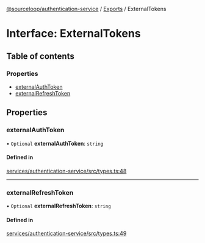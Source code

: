 [@sourceloop/authentication-service](../README.md) / [Exports](../modules.md) / ExternalTokens

# Interface: ExternalTokens

## Table of contents

### Properties

- [externalAuthToken](ExternalTokens.md#externalauthtoken)
- [externalRefreshToken](ExternalTokens.md#externalrefreshtoken)

## Properties

### externalAuthToken

• `Optional` **externalAuthToken**: `string`

#### Defined in

[services/authentication-service/src/types.ts:48](https://github.com/sourcefuse/loopback4-microservice-catalog/blob/00e854d46/services/authentication-service/src/types.ts#L48)

___

### externalRefreshToken

• `Optional` **externalRefreshToken**: `string`

#### Defined in

[services/authentication-service/src/types.ts:49](https://github.com/sourcefuse/loopback4-microservice-catalog/blob/00e854d46/services/authentication-service/src/types.ts#L49)
